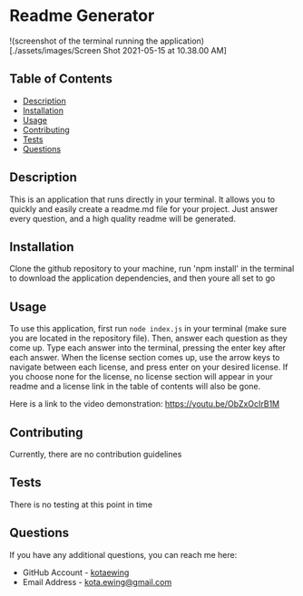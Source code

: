 
# Readme Generator
!(screenshot of the terminal running the application)[./assets/images/Screen Shot 2021-05-15 at 10.38.00 AM]
## Table of Contents
* [Description](#description)
* [Installation](#installation)
* [Usage](#usage)
* [Contributing](#contributing)
* [Tests](#tests)
* [Questions](#questions)


## Description
This is an application that runs directly in your terminal.  It allows you to quickly and easily create a readme.md file for your project.  Just answer every question, and a high quality readme will be generated.

## Installation
Clone the github repository to your machine, run 'npm install' in the terminal to download the application dependencies, and then youre all set to go

## Usage
To use this application, first run ```node index.js``` in your terminal (make sure you are located in the repository file).  Then, answer each question as they come up.  Type each answer into the terminal, pressing the enter key after each answer.  When the license section comes up, use the arrow keys to navigate between each license, and press enter on your desired license.  If you choose none for the license, no license section will appear in your readme and a license link in the table of contents will also be gone.

Here is a link to the video demonstration: https://youtu.be/ObZxOcIrB1M

## Contributing
Currently, there are no contribution guidelines

## Tests
There is no testing at this point in time

## Questions
If you have any additional questions, you can reach me here:

* GitHub Account - [kotaewing](https://github.com/kotaewing)
* Email Address - kota.ewing@gmail.com
